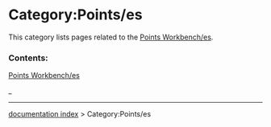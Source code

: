 # Category:Points/es
This category lists pages related to the [Points Workbench/es](Points_Workbench/es.md).

### Contents:

[Points Workbench/es](Points_Workbench/es.md)

_

---
[documentation index](../README.md) > Category:Points/es
